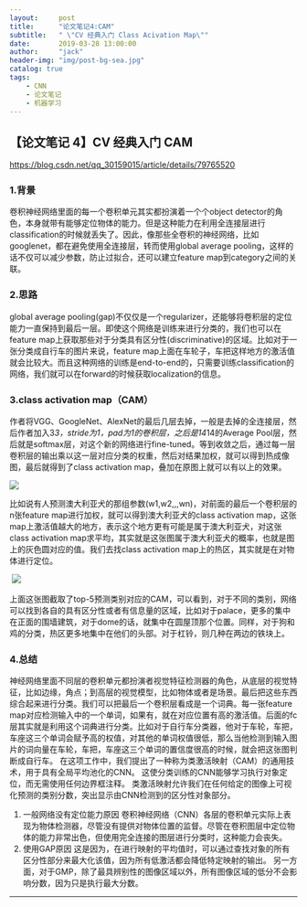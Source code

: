 ```yaml
---
layout:     post
title:      "论文笔记4:CAM"
subtitle:   " \"CV 经典入门 Class Acivation Map\""
date:       2019-03-28 13:00:00
author:     "jack"
header-img: "img/post-bg-sea.jpg"
catalog: true
tags:
    - CNN
    - 论文笔记
    - 机器学习
---
```


## 【论文笔记 4】CV 经典入门 CAM

<https://blog.csdn.net/qq_30159015/article/details/79765520>

### 1.背景

卷积神经网络里面的每一个卷积单元其实都扮演着一个个object detector的角色，本身就带有能够定位物体的能力。但是这种能力在利用全连接层进行classification的时候就丢失了。因此，像那些全卷积的神经网络，比如googlenet，都在避免使用全连接层，转而使用global average pooling，这样的话不仅可以减少参数，防止过拟合，还可以建立feature map到category之间的关联。

### 2.思路

global average pooling(gap)不仅仅是一个regularizer，还能够将卷积层的定位能力一直保持到最后一层。即使这个网络是训练来进行分类的，我们也可以在feature map上获取那些对于分类具有区分性(discriminative)的区域。比如对于一张分类成自行车的图片来说，feature map上面在车轮子，车把这样地方的激活值就会比较大。而且这种网络的训练是end-to-end的，只需要训练classification的网络，我们就可以在forward的时候获取localization的信息。

### 3.class activation map（CAM）

作者将VGG、GoogleNet、AlexNet的最后几层去掉，一般是去掉的全连接层，然后作者加入3*3，stride为1，pad为1的卷积层，之后是14*14的Average Pool层，然后就是softmax层，对这个新的网络进行fine-tuned。等到收敛之后，通过每一层卷积层的输出乘以这一层对应分类的权重，然后对结果加权，就可以得到热成像图，最后就得到了class activation map，叠加在原图上就可以有以上的效果。

![](https://ws1.sinaimg.cn/large/007bgNxTly1g1hmik7lm5j30rv0e10xx.jpg)



比如说有人预测澳大利亚犬的那组参数(w1,w2,,,wn)，对前面的最后一个卷积层的n张feature map进行加权，就可以得到澳大利亚犬的class activation map，这张map上激活值越大的地方，表示这个地方更有可能是属于澳大利亚犬，对这张class activation map求平均，其实就是这张图属于澳大利亚犬的概率，也就是图上的灰色圆对应的值。我们去找class activation map上的热区，其实就是在对物体进行定位。

​                   ![](https://ws1.sinaimg.cn/large/007bgNxTly1g1hmj7e49tj30d408l45x.jpg)

上面这张图截取了top-5预测类别对应的CAM，可以看到，对于不同的类别，网络可以找到各自的具有区分性或者有信息量的区域，比如对于palace，更多的集中在正面的围墙建筑，对于dome的话，就集中在圆屋顶那个位置。同样，对于狗和鸡的分类，热区更多地集中在他们的头部。对于杠铃，则几种在两边的铁块上。

### 4.总结

神经网络里面不同层的卷积单元都扮演者视觉特征检测器的角色，从底层的视觉特征，比如边缘，角点；到高层的视觉模型，比如物体或者是场景。最后把这些东西综合起来进行分类。我们可以把最后一个卷积层看成是一个词典。每一张feature map对应检测输入中的一个单词，如果有，就在对应位置有高的激活值。后面的fc层其实就是利用这个词典进行分类。比如对于自行车分类器，他对于车轮，车把，车座这三个单词会赋予高的权值，对其他的单词权值很低，那么当他检测到输入图片的词向量在车轮，车把，车座这三个单词的置信度很高的时候，就会把这张图判断成自行车。
在这项工作中，我们提出了一种称为类激活映射（CAM）的通用技术，用于具有全局平均池化的CNN。 这使分类训练的CNN能够学习执行对象定位，而无需使用任何边界框注释。 类激活映射允许我们在任何给定的图像上可视化预测的类别分数，突出显示由CNN检测到的区分性对象部分。 

1. 一般网络没有定位能力原因
   卷积神经网络（CNN）各层的卷积单元实际上表现为物体检测器，尽管没有提供对物体位置的监督。尽管在卷积图层中定位物体的能力非常出色，但使用完全连接的图层进行分类时，这种能力会丧失。
2. 使用GAP原因
   这是因为，在进行映射的平均值时，可以通过查找对象的所有区分性部分来最大化该值，因为所有低激活都会降低特定映射的输出。 另一方面，对于GMP，除了最具辨别性的图像区域以外，所有图像区域的低分不会影响分数，因为只是执行最大分数。

------